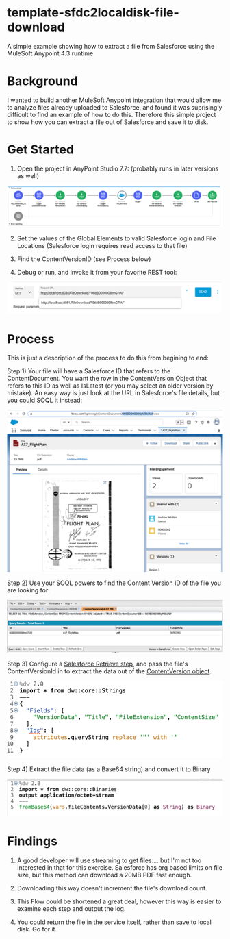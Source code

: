 # template-sfdc2localdisk-file-download
A simple example showing how to extract a file from Salesforce using the MuleSoft Anypoint 4.3 runtime

# Background

I wanted to build another MuleSoft Anypoint integration that would allow me to analyze files already uploaded to Salesforce, and found it was suprisingly difficult to find an example of how to do this.
Therefore this simple project to show how you can extract a file out of Salesforce and save it to disk.

# Get Started

1) Open the project in AnyPoint Studio 7.7: (probably runs in later versions as well)

<img src="https://github.com/andrewwhitten/template-sfdc2localdisk-file-download/blob/main/images/file_download_flow.png"></img>

2) Set the values of the Global Elements to valid Salesforce login and File Locations (Salesforce login requires read access to that file)

3) Find the ContentVersionID (see Process below)

4) Debug or run, and invoke it from your favorite REST tool:

<img src="https://github.com/andrewwhitten/template-sfdc2localdisk-file-download/blob/main/images/Run.png" width="500"></img>


# Process

This is just a description of the process to do this from begining to end:

Step 1) Your file will have a Salesforce ID that refers to the ContentDocument. You want the row in the ContentVersion Object that refers to this ID as well as IsLatest (or you may select an older version by mistake). An easy way is just look at the URL in Salesforce's file details, but you could SOQL it instead:

<img src="https://github.com/andrewwhitten/template-sfdc2localdisk-file-download/blob/main/images/Step 1a.png"></img>

Step 2) Use your SOQL powers to find the Content Version ID of the file you are looking for:

<img src="https://github.com/andrewwhitten/template-sfdc2localdisk-file-download/blob/main/images/Step 1b.png"></img>

Step 3) Configure a <A HREF="https://docs.mulesoft.com/salesforce-connector/9.8/salesforce-connector-reference#Retrieve">Salesforce Retrieve step</A>, and pass the file's ContentVersionId in to extract the data out of the <A href="https://developer.salesforce.com/docs/atlas.en-us.api.meta/api/sforce_api_objects_contentversion.htm">ContentVersion object</A>.

<img src="https://github.com/andrewwhitten/template-sfdc2localdisk-file-download/blob/main/images/Step2.png" width="550"></img>

Step 4) Extract the file data (as a Base64 string) and convert it to Binary

<img src="https://github.com/andrewwhitten/template-sfdc2localdisk-file-download/blob/main/images/Step3.png" width="550"></img>


# Findings

1) A good developer will use streaming to get files.... but I'm not too interested in that for this exercise. Salesforce has org based limits on file size, but this method can download a 20MB PDF fast enough.

2) Downloading this way doesn't increment the file's download count.

3) This Flow could be shortened a great deal, however this way is easier to examine each step and output the log.

4) You could return the file in the service itself, rather than save to local disk. Go for it.
